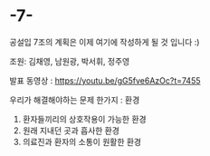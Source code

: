 # -7-
공설입 7조의 계획은 이제 여기에 작성하게 될 것 입니다 :)

조원: 김채영, 남원광, 박서휘, 정주영


발표 동영상 : https://youtu.be/gG5fve6AzOc?t=7455



우리가 해결해야하는 문제 한가지 : 환경 


1. 환자들끼리의 상호작용이 가능한 환경
2. 원래 지내던 곳과 흡사한 환경
3. 의료진과 환자의 소통이 원활한 환경

